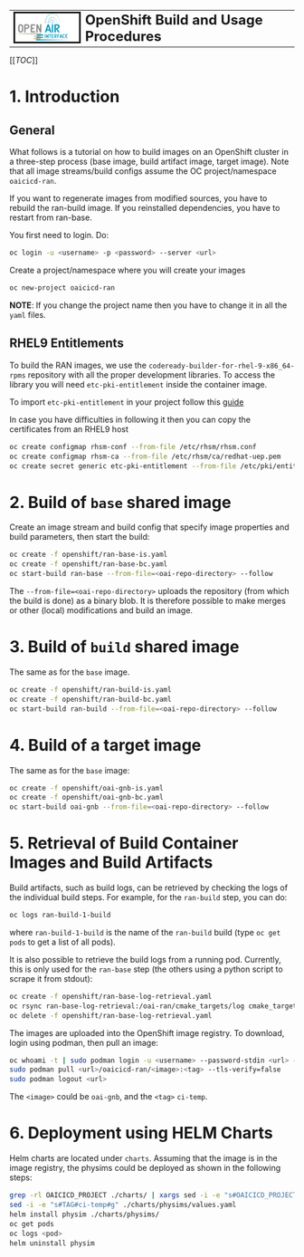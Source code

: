 <table style="border-collapse: collapse; border: none;">
  <tr style="border-collapse: collapse; border: none;">
    <td style="border-collapse: collapse; border: none;">
      <a href="http://www.openairinterface.org/">
         <img src="../doc/images/oai_final_logo.png" alt="" border=3 height=50 width=150>
         </img>
      </a>
    </td>
    <td style="border-collapse: collapse; border: none; vertical-align: center;">
      <b><font size = "5">OpenShift Build and Usage Procedures</font></b>
    </td>
  </tr>
</table>

[[_TOC_]]

# 1. Introduction

## General

What follows is a tutorial on how to build images on an OpenShift cluster in a three-step process
(base image, build artifact image, target image). Note that all image
streams/build configs assume the OC project/namespace `oaicicd-ran`.

If you want to regenerate images from modified sources, you have to rebuild
the ran-build image. If you reinstalled dependencies, you have to restart from
ran-base.

You first need to login. Do:

```bash
oc login -u <username> -p <password> --server <url>
```

Create a project/namespace where you will create your images

```bash
oc new-project oaicicd-ran
```

**NOTE**: If you change the project name then you have to change it in all the `yaml` files.

## RHEL9 Entitlements

To build the RAN images, we use the `codeready-builder-for-rhel-9-x86_64-rpms`
repository with all the proper development libraries. To access the library you
will need `etc-pki-entitlement` inside the container image.

To import `etc-pki-entitlement` in your project follow this
[guide](https://docs.openshift.com/container-platform/4.14/cicd/builds/running-entitled-builds.html#builds-source-secrets-entitlements_running-entitled-builds)

In case you have difficulties in following it then you can copy the
certificates from an RHEL9 host

```bash
oc create configmap rhsm-conf --from-file /etc/rhsm/rhsm.conf
oc create configmap rhsm-ca --from-file /etc/rhsm/ca/redhat-uep.pem
oc create secret generic etc-pki-entitlement --from-file /etc/pki/entitlement/{NUMBER_ON_YOUR_COMPUTER}.pem --from-file /etc/pki/entitlement/{NUMBER_ON_YOUR_COMPUTER}-key.pem
```

# 2. Build of `base` shared image

Create an image stream and build config that specify image properties and build parameters, then start the build:

```bash
oc create -f openshift/ran-base-is.yaml
oc create -f openshift/ran-base-bc.yaml
oc start-build ran-base --from-file=<oai-repo-directory> --follow
```

The `--from-file=<oai-repo-directory>` uploads the repository (from which the
build is done) as a binary blob. It is therefore possible to make merges or
other (local) modifications and build an image.

# 3. Build of `build` shared image

The same as for the `base` image.

```bash
oc create -f openshift/ran-build-is.yaml
oc create -f openshift/ran-build-bc.yaml
oc start-build ran-build --from-file=<oai-repo-directory> --follow
```

# 4. Build of a target image

The same as for the `base` image:

```bash
oc create -f openshift/oai-gnb-is.yaml
oc create -f openshift/oai-gnb-bc.yaml
oc start-build oai-gnb --from-file=<oai-repo-directory> --follow
```

# 5. Retrieval of Build Container Images and Build Artifacts

Build artifacts, such as build logs, can be retrieved by checking the logs of
the individual build steps. For example, for the `ran-build` step, you can do:
```bash
oc logs ran-build-1-build
```
where `ran-build-1-build` is the name of the `ran-build` build (type `oc get
pods` to get a list of all pods).

It is also possible to retrieve the build logs from a running pod. Currently,
this is only used for the `ran-base` step (the others using a python script to
scrape it from stdout):
```bash
oc create -f openshift/ran-base-log-retrieval.yaml
oc rsync ran-base-log-retrieval:/oai-ran/cmake_targets/log cmake_targets/log/ran-base
oc delete -f openshift/ran-base-log-retrieval.yaml
```

The images are uploaded into the OpenShift image registry. To download, login
using podman, then pull an image:
```bash
oc whoami -t | sudo podman login -u <username> --password-stdin <url> --tls-verify=false
sudo podman pull <url>/oaicicd-ran/<image>:<tag> --tls-verify=false
sudo podman logout <url>
```
The `<image>` could be `oai-gnb`, and the `<tag>` `ci-temp`.

# 6. Deployment using HELM Charts

Helm charts are located under `charts`. Assuming that the image is in the image
registry, the physims could be deployed as shown in the following steps:

```bash
grep -rl OAICICD_PROJECT ./charts/ | xargs sed -i -e "s#OAICICD_PROJECT#oaicicd-ran#" # select the correct project
sed -i -e "s#TAG#ci-temp#g" ./charts/physims/values.yaml                              # select the correct tag
helm install physim ./charts/physims/                                                 # deploy
oc get pods                                                                           # get the list of deployed containers
oc logs <pod>                                                                         # inspect the logs of a pod
helm uninstall physim                                                                 # undeploy
```
